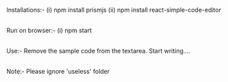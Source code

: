 Installations:-
(i) npm install prismjs
(ii) npm install react-simple-code-editor<br>

<br>Run on browser:-
(i) npm start<br>

<br>Use:-
Remove the sample code from the textarea. Start writing....<br>

<br>Note:- Please ignore 'useless' folder
 
 
